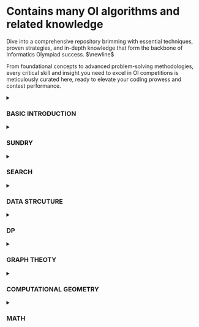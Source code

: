 # Contains many OI algorithms and related knowledge

Dive into a comprehensive repository brimming with essential techniques, proven strategies, and in-depth knowledge that form the backbone of Informatics Olympiad success. 
$\newline$

From foundational concepts to advanced problem-solving methodologies, every critical skill and insight you need to excel in OI competitions is meticulously curated here, ready to elevate your coding prowess and contest performance.

<details>
  <summary><h3>BASIC INTRODUCTION</h3></summary>
  
- STL
- [Pair Checking](https://github.com/wz150432/OI-cpp/blob/main/Pair%20Checking.md)
- [Commonly Used Library Functions](https://github.com/wz150432/OI-cpp/blob/main/Commonly%20Used%20Library%20Functions.md)
- Estimation of Time Complexity
  
</details>

<details>
  <summary><h3>SUNDRY</h3></summary>
  
- [Binary Search](https://github.com/wz150432/OI-cpp/blob/main/Binary%20Search.md)
- Greedy
- [Sort](https://github.com/wz150432/OI-cpp/blob/main/Sort.md)
- High Precision
- Bitwise Operation
- Prefix Sum and Difference
- Binary Lifting
- KMP Matching
- Centroid Decomposition
- Block Processing
- CDQ Divide and Conquer
  
</details>

<details>
  <summary><h3>SEARCH</h3></summary>
  
- BFS
- DFS
- Pruning
- Iterative Deepening
- Meet-in-the-Middle
- Bidirectional BFS
- Bidirectional DFS
- Data Structure Optimization For Searching
- A*
- IDE*
- Simulated Annealing

</details>

<details>
  <summary><h3>DATA STRCUTURE</h3></summary>
  
- Stack And Queue
- Monotonic Stack And Queue
- Heap
- Sparse Table
- Hash Table
- Disjoint Set Union
- Binary Indexed Tree
- Segment Tree
- Trie
- Treap
- Splay
- Mo's Algorithm
- Persistent Segment Tree
- Persisitent Trie
- Suffix Array
- Suffix Automaton
- Prefix Automaton
- Aho Coracisk Automaton
- Dancing Links
- Leftist Tree
- Heavy Light Decomposition
- Block Linked List
- Dynamic Tree
- Centroid Tree

</details>

<details>
  <summary><h3>DP</h3></summary>
  
- Linear DP
- 0-1 Knapsack DP
- Complete Knapsack
- Multiple Knapsack
- Group Knapsack
- Interval DP
- State Machine DP
- State Compression DP
- Tree DP
- Digit DP
- Nested DP
- Plug DP
- Slope Optimized DP
- Quadrilateral Inequality Optimized DP
- WQS Binary Search
- Data Structure Optimized DP
- Matrix Exponentiation Optimized DP

</details>

<details>
  <summary><h3>GRAPH THEOTY</h3></summary>
  
- Introduction of Graphs and Trees
- Topological Sort
- Dijkstra's Algorithm
- Bellman Ford Algorithm
- Floyd's Algorithm
- Minimum Spanning Tree
- Bipartite Graph
- Difference Constraints
- Lowest Common Ancestor
- Strongly Connected Components
- Biconnected Components
- Eulerian Circuit and Path
- Maximum Flow
- Minimum Cut
- Cost Flow
- 2 Satisfiability
- Edmonds' Algorithm
- Prufer Code

</details>

<details>
  <summary><h3>COMPUTATIONAL GEOMETRY</h3></summary>
  
- Basic Knowledges
- Convex Hull
- Scan Line
- Half Plane Intersection
- Rotating Calipers
- Triangulation
- Adaptive Simpson's Integration

</details>
    
<details>
  <summary><h3>MATH</h3></summary>
  
  - Prime Numbers and Divisors
  - Euler's Totient Function
  - Sieve Method
  - Fast Exponentiation
  - Euclidean Algorithm
  - Chinese Remainder Theorem
  - Combinatorial Number Calculation
  - Gaussian Elimination
  - Inclusion Exclusion Principle
  - Game Theory
  - Matrix Multiplication
  - Probability and Mathematical Expectation
  - Baby Step Giant Step
  - Fast Fourier Transform
  - Number Theoretic Transform
  - Fast Walsh Hadamard Transform
  - Generating Function
  - Möbius Inversion
  - Burnside's Lemma and Pólya's Theorem
  - Catalan Numbers and Stirling Numbers
  - Linear Basis

</details>
